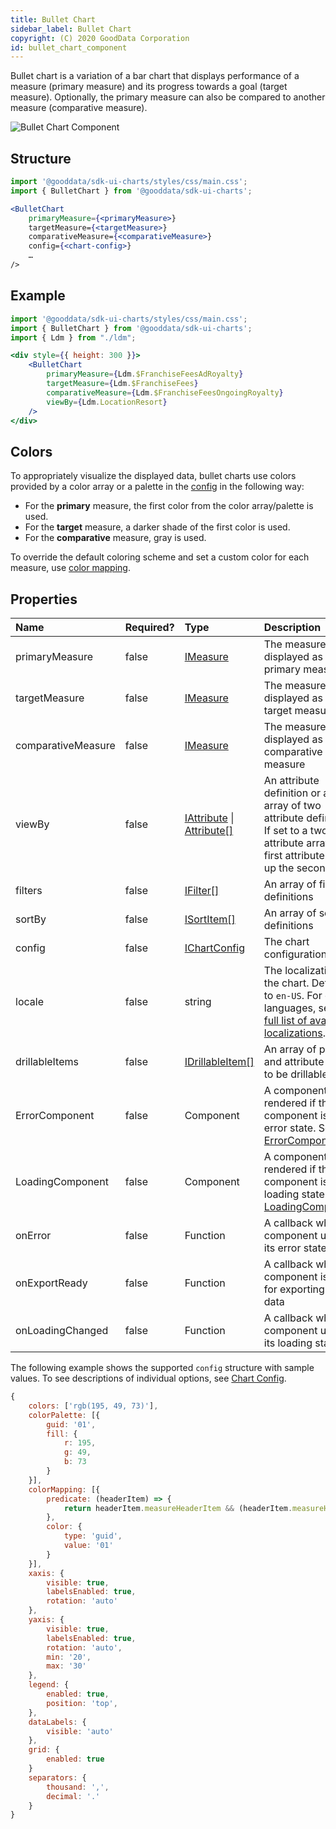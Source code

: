 ```yaml
---
title: Bullet Chart
sidebar_label: Bullet Chart
copyright: (C) 2020 GoodData Corporation
id: bullet_chart_component
---
```


Bullet chart is a variation of a bar chart that displays performance of a measure (primary measure) and its progress towards a goal (target measure). Optionally, the primary measure can also be compared to another measure (comparative measure).

![Bullet Chart Component](assets/bullet_chart.png "Bullet Chart Component")

## Structure

```jsx
import '@gooddata/sdk-ui-charts/styles/css/main.css';
import { BulletChart } from '@gooddata/sdk-ui-charts';

<BulletChart
    primaryMeasure={<primaryMeasure>}
    targetMeasure={<targetMeasure>}
    comparativeMeasure={<comparativeMeasure>}
    config={<chart-config>}
    …
/>
```

## Example

```jsx
import '@gooddata/sdk-ui-charts/styles/css/main.css';
import { BulletChart } from '@gooddata/sdk-ui-charts';
import { Ldm } from "./ldm";

<div style={{ height: 300 }}>
    <BulletChart
        primaryMeasure={Ldm.$FranchiseFeesAdRoyalty}
        targetMeasure={Ldm.$FranchiseFees}
        comparativeMeasure={Ldm.$FranchiseFeesOngoingRoyalty}
        viewBy={Ldm.LocationResort}
    />
</div>
```

## Colors

To appropriately visualize the displayed data, bullet charts use colors provided by a color array or a palette in the [config](15_props__chart_config.md#configure-colors) in the following way:
* For the **primary** measure, the first color from the color array/palette is used.
* For the **target** measure, a darker shade of the first color is used.
* For the **comparative** measure, gray is used.

To override the default coloring scheme and set a custom color for each measure, use [color mapping](15_props__chart_config.md#color-mapping).

## Properties

| Name | Required? | Type | Description |
| :--- | :--- | :--- | :--- |
| primaryMeasure | false | [IMeasure](50_custom__execution.md#measure) | The measure displayed as the primary measure |
| targetMeasure | false | [IMeasure](50_custom__execution.md#measure) | The measure displayed as the target measure |
| comparativeMeasure | false | [IMeasure](50_custom__execution.md#measure) | The measure displayed as the comparative measure |
| viewBy | false | [IAttribute](50_custom__execution.md#attribute) &#124; [Attribute[]](50_custom__execution.md#attribute) | An attribute definition or an array of two attribute definitions. If set to a two-attribute array, the first attribute wraps up the second one. |
| filters | false | [IFilter[]](30_tips__filter_visual_components.md) | An array of filter definitions |
| sortBy | false | [ISortItem[]](50_custom__result_specification.md#sorting) | An array of sort definitions |
| config | false | [IChartConfig](15_props__chart_config.md) | The chart configuration object |
| locale | false | string | The localization of the chart. Defaults to `en-US`. For other languages, see the [full list of available localizations](https://github.com/gooddata/gooddata-ui-sdk/blob/master/libs/sdk-ui/src/base/localization/Locale.ts). |
| drillableItems | false | [IDrillableItem[]](15_props__drillable_item.md) | An array of points and attribute values to be drillable |
| ErrorComponent | false | Component | A component to be rendered if this component is in error state. See [ErrorComponent](15_props__error_component.md).|
| LoadingComponent | false | Component | A component to be rendered if this component is in loading state. See [LoadingComponent](15_props__loading_component.md).|
| onError | false | Function | A callback when the component updates its error state |
| onExportReady | false | Function | A callback when the component is ready for exporting its data |
| onLoadingChanged | false | Function | A callback when the component updates its loading state |

The following example shows the supported `config` structure with sample values. To see descriptions of individual options, see [Chart Config](15_props__chart_config.md).
```javascript
{
    colors: ['rgb(195, 49, 73)'],
    colorPalette: [{
        guid: '01',
        fill: {
            r: 195,
            g: 49,
            b: 73
        }
    }],
    colorMapping: [{
        predicate: (headerItem) => {
            return headerItem.measureHeaderItem && (headerItem.measureHeaderItem.localIdentifier === 'm1_localIdentifier')
        },
        color: {
            type: 'guid',
            value: '01'
        }
    }],
    xaxis: {
        visible: true,
        labelsEnabled: true,
        rotation: 'auto'
    },
    yaxis: {
        visible: true,
        labelsEnabled: true,
        rotation: 'auto',
        min: '20',
        max: '30'
    },
    legend: {
        enabled: true,
        position: 'top',
    },
    dataLabels: {
        visible: 'auto'
    },
    grid: {
        enabled: true
    }
    separators: {
        thousand: ',',
        decimal: '.'
    }
}
```
